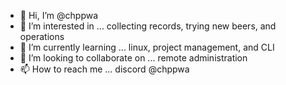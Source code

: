 - 👋 Hi, I’m @chppwa
- 👀 I’m interested in ... collecting records, trying new beers, and operations
- 🌱 I’m currently learning ... linux, project management, and CLI 
- 💞️ I’m looking to collaborate on ... remote administration 
- 📫 How to reach me ... discord @chppwa

<!---
chppwa/chppwa is a ✨ special ✨ repository because its `README.md` (this file) appears on your GitHub profile.
You can click the Preview link to take a look at your changes.
--->
